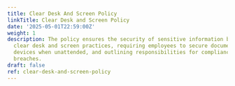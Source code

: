 ```yaml
---
title: Clear Desk And Screen Policy
linkTitle: Clear Desk and Screen Policy
date: '2025-05-01T22:59:00Z'
weight: 1
description: The policy ensures the security of sensitive information by promoting
  clear desk and screen practices, requiring employees to secure documents and lock
  devices when unattended, and outlining responsibilities for compliance and reporting
  breaches.
draft: false
ref: clear-desk-and-screen-policy
---
```



